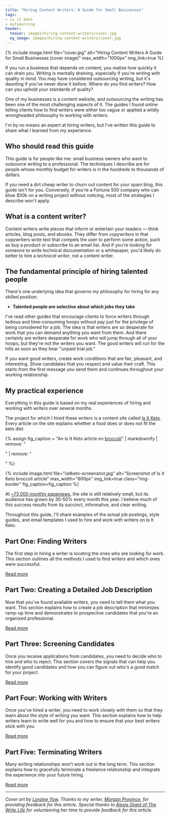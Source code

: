 ```yaml
---
title: "Hiring Content Writers: A Guide for Small Businesses"
tags:
- is it keto
- outsourcing
header:
  teaser: images/hiring-content-writers/cover.jpg
  og_image: images/hiring-content-writers/cover.jpg
---
```


{% include image.html file="cover.jpg" alt="Hiring Content Writers A Guide for Small Businesses (cover image)" max_width="1000px" img_link=true %}

If you run a business that depends on content, you realize how quickly it can drain you. Writing is mentally draining, especially if you're writing with quality in mind. You may have considered outsourcing writing, but it's daunting if you've never done it before. Where do you find writers? How can you uphold your standards of quality?

One of my businesses is a content website, and outsourcing the writing has been one of the most challenging aspects of it. The guides I found online telling clients how to find writers were either too vague or applied a wildly wrongheaded philosophy to working with writers.

I'm by no means an expert at hiring writers, but I've written this guide to share what I learned from my experience.

## Who should read this guide

This guide is for people like me: small business owners who want to outsource writing to a professional. The techniques I describe are for people whose monthly budget for writers is in the hundreds to thousands of dollars.

If you need a dirt cheap writer to churn out content for your spam blog, this guide isn't for you. Conversely, if you're a Fortune 500 company who can blow $50k on a writing project without noticing, most of the strategies I describe won't apply.

## What is a content writer?

Content writers write pieces that inform or entertain your readers &mdash; think articles, blog posts, and ebooks. They differ from *copywriters* in that copywriters write text that compels the user to perform some action, such as buy a product or subscribe to an email list. And if you're looking for someone to write technical documentation or a whitepaper, you'd likely do better to hire a *technical writer*, not a content writer.

## The fundamental principle of hiring talented people

There's one underlying idea that governs my philosophy for hiring for any skilled position:

* **Talented people are selective about which jobs they take**

I've read other guides that encourage clients to force writers through tedious and time-consuming hoops without pay just for the privilege of being considered for a job. The idea is that writers are so desperate for work that you can demand anything you want from them. And there certainly are writers desperate for work who will jump through all of your hoops, but they're not the writers you want. The good writers will run for the hills as soon as they hear "unpaid trial job."

If you want good writers, create work conditions that are fair, pleasant, and interesting. Show candidates that you respect and value their craft. This starts from the first message you send them and continues throughout your working relationship.

## My practical experience

Everything in this guide is based on my real experiences of hiring and working with writers over several months.

The project for which I hired these writers is a content site called [Is It Keto](https://isitketo.org). Every article on the site explains whether a food does or does not fit the keto diet.

{% assign fig_caption = "An Is It Keto article on [broccoli](https://isitketo.org/broccoli)" | markdownify | remove: "<p>" | remove: "</p>" %}

{% include image.html file="isitketo-screenshot.jpg" alt="Screenshot of Is It Keto broccoli article" max_width="800px" img_link=true class="img-border" fig_caption=fig_caption %}

At [~73,000 monthly pageviews](/retrospectives/2019/09/#stats), the site is still relatively small, but its audience has grown by 30-50% every month this year. I believe much of this success results from its succinct, informative, and clear writing.

Throughout this guide, I'll share examples of the actual job postings, style guides, and email templates I used to hire and work with writers on Is It Keto.

## Part One: Finding Writers

The first step in hiring a writer is locating the ones who are looking for work. This section outlines all the methods I used to find writers and which ones were successful.

[Read more](/hiring-content-writers/1-finding-writers/)

## Part Two: Creating a Detailed Job Description

Now that you've found available writers, you need to tell them what you want. This section explains how to create a job description that minimizes ramp-up time and demonstrates to prospective candidates that you're an organized professional.

[Read more](/hiring-content-writers/2-creating-a-job-description/)

## Part Three: Screening Candidates

Once you receive applications from candidates, you need to decide who to hire and who to reject. This section covers the signals that can help you identify good candidates and how you can figure out who's a good match for your project.

[Read more](/hiring-content-writers/3-screening-candidates/)

## Part Four: Working with Writers

Once you've hired a writer, you need to work closely with them so that they learn about the style of writing you want. This section explains how to help writers learn to write well for you and how to ensure that your best writers stick with you.

[Read more](/hiring-content-writers/4-working-with-writers/)

## Part Five: Terminating Writers

Many writing relationships won't work out in the long term. This section explains how to gracefully terminate a freelance relationship and integrate the experience into your future hiring.

[Read more](/hiring-content-writers/5-terminating-writers/)

---

*Cover art by [Loraine Yow](https://www.linkedin.com/in/lolo-ology/). Thanks to my writer, [Morgan Province](https://www.morganprovince.com/), for providing feedback for this article. Special thanks to [Alexis Grant of The Write Life](http://thewritelife.com) for volunteering her time to provide feedback for this article.*